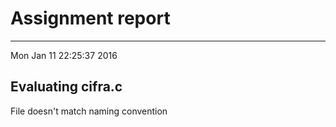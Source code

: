 # Assignment report
---
Mon Jan 11 22:25:37 2016

## Evaluating cifra.c

File doesn't match naming convention

